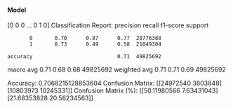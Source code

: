 #### Model
[0 0 0 ... 0 1 0]
Classification Report:
              precision    recall  f1-score   support

           0       0.70      0.87      0.77  28776388
           1       0.73      0.49      0.58  21049304

    accuracy                           0.71  49825692
   macro avg       0.71      0.68      0.68  49825692
weighted avg       0.71      0.71      0.69  49825692

Accuracy: 0.7068215128853604
Confusion Matrix:
[[24972540  3803848]
 [10803973 10245331]]
Confusion Matrix (%):
[[50.11980566  7.63431043]
 [21.68353828 20.56234563]]
